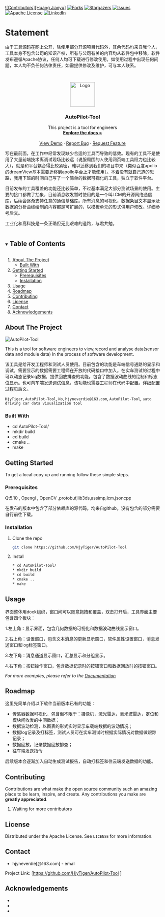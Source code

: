 



[![Contributors][Huang Jianyu]][contributors-url]
[![Forks][forks-shield]][forks-url]
[![Stargazers][stars-shield]][stars-url]
[![Issues][issues-shield]][issues-url]
[![Apache License][license-shield]][license-url]
[![LinkedIn][linkedin-shield]][linkedin-url]

# Statement
由于工具源码在网上公开，除使用部分开源项目代码外，其余代码均来自我个人，工具本身不包含公司的知识产权，所有与公司有关的内容均从软件包中移除，软件发布遵循Apache协议，任何人均可下载进行修改使用，如使用过程中出现任何问题，本人均不负任何法律责任，如需提供修改及维护，可与本人联系。

<!-- PROJECT LOGO -->
<br />

<p align="center">
  <a href="https://github.com/HjyTiger/AutoPilot-Tool">
    <img src="./images/logo.png" alt="Logo" width="80" height="80">
  </a>


  <h3 align="center">AutoPilot-Tool</h3>

  <p align="center">
    This project is a tool for engineers 
    <br />
    <a href="https://github.com/HjyTiger/AutoPilot-Tool/document/document.md"><strong>Explore the docs »</strong></a>
    <br />
    <br />
    <a href="https://github.com/HjyTiger/AutoPilot-Tool/Video/demo.mp4">View Demo</a>
    ·
    <a href="https://github.com/HjyTiger/AutoPilot-Tool">Report Bug</a>
    ·
    <a href="https://github.com/HjyTiger/AutoPilot-Tool
             ">Request Feature</a>
  </p>

</p>

写在最前面，在工作中经常发现缺少合适的工具而导致的低效。现有的工具不是使用了大量前端技术离调试现场比较远（说服周围的人使用网页端工具阻力也比较大），就是和平台耦合得比较紧密，难以迁移到我们的项目中来（类似百度apollo的dreamView基本需要迁移到apollo平台上才能使用）。本着没有就自己造的思路，我用下班的时间自己写了一个简单的数据可视化的工具，独立于软件平台。

目前发布的工具覆盖的功能还比较简单，不过基本满足大部分测试场景的使用。主要的接口都做了抽象，目前消息收发暂时使用的是一个叫LCM的开源网络通信库，后续会逐渐支持任意的通信基础库。所有消息的可视化，数据条目文本显示及数据的分析曲线绘制的内容都是可扩展的，以模板单元的形式供用户修改。详细参考后文。

工业化和高科技是一条正确但无比艰难的道路，与君共勉。

<!-- TABLE OF CONTENTS -->
<details open="open">
  <summary><h2 style="display: inline-block">Table of Contents</h2></summary>
  <ol>
    <li>
      <a href="#about-the-project">About The Project</a>
      <ul>
        <li><a href="#built-with">Built With</a></li>
      </ul>
    </li>
    <li>
      <a href="#getting-started">Getting Started</a>
      <ul>
        <li><a href="#prerequisites">Prerequisites</a></li>
        <li><a href="#installation">Installation</a></li>
      </ul>
    </li>
    <li><a href="#usage">Usage</a></li>
    <li><a href="#roadmap">Roadmap</a></li>
    <li><a href="#contributing">Contributing</a></li>
    <li><a href="#license">License</a></li>
    <li><a href="#contact">Contact</a></li>
    <li><a href="#acknowledgements">Acknowledgements</a></li>
  </ol>
</details>



<!-- ABOUT THE PROJECT -->
## About The Project
![AutoPilot-Tool](./images/screenshot.png "界面")


This is a tool for software engineers to view,record and analyse data(sensor data and module data) In the process of software development.

该工具是给开发工程师和测试人员使用。目前包含的功能是车端信号通路的显示和调试，需要显示的数据需要工程师在开放的代码接口中加入。在实车测试的过程中可以动态记录log数据，提供回放排查的功能，包含了数据波动曲线的绘制和标志位显示。也可向车端发送调试信息，该功能也需要工程师在代码中配置。详细配置过程见后文。

`HjyTiger`, `AutoPilot-Tool`, `No`, `hjyneverdie@163.com`, `AutoPilot-Tool`, `auto driving car data visualization tool`


### Built With

* cd AutoPilot-Tool/
* mkdir build
* cd build
* cmake ..
* make



<!-- GETTING STARTED -->
## Getting Started

To get a local copy up and running follow these simple steps.

### Prerequisites

Qt5.10 , Opengl , OpenCV ,protobuf,lib3ds,assimp,lcm,jsoncpp

在发布的版本中包含了部分依赖库的源代码，均来自github，没有包含的部分需要自行前往下载。

### Installation

1. Clone the repo
   ```sh
   git clone https://github.com/HjyTiger/AutoPilot-Tool
   ```
   
2. Install
   ```sh
   * cd AutoPilot-Tool/
   * mkdir build
   * cd build
   * cmake ..
   * make
   ```



<!-- USAGE EXAMPLES -->
## Usage

界面整体用dock组织，窗口间可以随意拖拽和覆盖，双击打开后，工具界面主要包含四个板块：

1.左上角：显示界面，包含几何数据的可视化和数据波动曲线显示窗口。

2.右上角：设置窗口，包含文本消息的更新显示窗口，软件属性设置窗口，消息发送窗口和log标签窗口。

3.左下角：消息通道显示窗口，汇总显示和分组显示。

4.右下角：按钮操作窗口，包含数据记录时的按钮窗口和数据回放时的按钮窗口。

_For more examples, please refer to the [Documentation](./document/document.md)_



<!-- ROADMAP -->
## Roadmap

这里先简单介绍以下软件当前版本已有的功能：

* 传感器数据可视化，包含但不限于：摄像机，激光雷达，毫米波雷达，定位和模块间收发的中间数据；
* 数据波动检测，以图表的形式实时显示车载端数据的波动情况；
* 数据log记录及打标签，测试人员可在实车测试时根据实际情况对数据做跟踪记录；
* 数据回放，记录数据回放排查；
* 往车端发送指令



后续版本会逐渐加入自动生成测试报告，自动打标签和往云端发送数据的功能。



<!-- CONTRIBUTING -->
## Contributing

Contributions are what make the open source community such an amazing place to be learn, inspire, and create. Any contributions you make are **greatly appreciated**.

1. Waiting for more contributors



<!-- LICENSE -->
## License

Distributed under the Apache License. See `LICENSE` for more information.



<!-- CONTACT -->
## Contact

- hjyneverdie[@163.com] - email

Project Link: [https://github.com/HjyTiger/AutoPilot-Tool ]



<!-- ACKNOWLEDGEMENTS -->
## Acknowledgements

* []()
* []()
* []()





<!-- MARKDOWN LINKS & IMAGES -->
<!-- https://www.markdownguide.org/basic-syntax/#reference-style-links -->
[contributors-shield]: https://img.shields.io/github/contributors/github_username/repo.svg?style=for-the-badge
[contributors-url]: https://github.com/github_username/repo/graphs/contributors
[forks-shield]: https://img.shields.io/github/forks/github_username/repo.svg?style=for-the-badge
[forks-url]: https://github.com/github_username/repo/network/members
[stars-shield]: https://img.shields.io/github/stars/github_username/repo.svg?style=for-the-badge
[stars-url]: https://github.com/github_username/repo/stargazers
[issues-shield]: https://img.shields.io/github/issues/github_username/repo.svg?style=for-the-badge
[issues-url]: https://github.com/github_username/repo/issues
[license-shield]: https://img.shields.io/github/license/github_username/repo.svg?style=for-the-badge
[license-url]: https://github.com/github_username/repo/blob/master/LICENSE.txt
[linkedin-shield]: https://img.shields.io/badge/-LinkedIn-black.svg?style=for-the-badge&logo=linkedin&colorB=555
[linkedin-url]: https://linkedin.com/in/github_username
